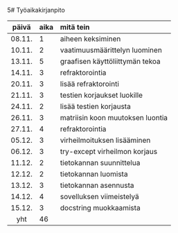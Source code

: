 5# Työaikakirjanpito

| päivä | aika | mitä tein  |
| :----:|:-----| :-----|
| 08.11.| 1    | aiheen keksiminen |
| 10.11.| 2    | vaatimuusmäärittelyn luominen   |
| 13.11.| 5    | graafisen käyttöliittymän tekoa |
| 14.11.| 3    | refraktorointia                 |
| 20.11.| 3    | lisää refraktorointi            |
| 21.11.| 3    | testien korjaukset luokille     |
| 24.11.| 2    | lisää testien korjausta         |
| 26.11.| 3    | matriisin koon muutoksen luontia|
| 27.11.| 4    | refraktorointia                 |
| 05.12.| 3    | virheilmoituksen lisääminen     |
| 06.12.| 3    | try-except virheilmon korjaus   |
| 11.12.| 2    | tietokannan suunnittelua        |
| 12.12.| 2    | tietokannan luomista            |
| 13.12.| 3    | tietokannan asennusta           |
| 14.12.| 4    | sovelluksen viimeistelyä        |
| 15.12.| 3    | docstring muokkaamista          |
| yht   | 46   |                                 | 
